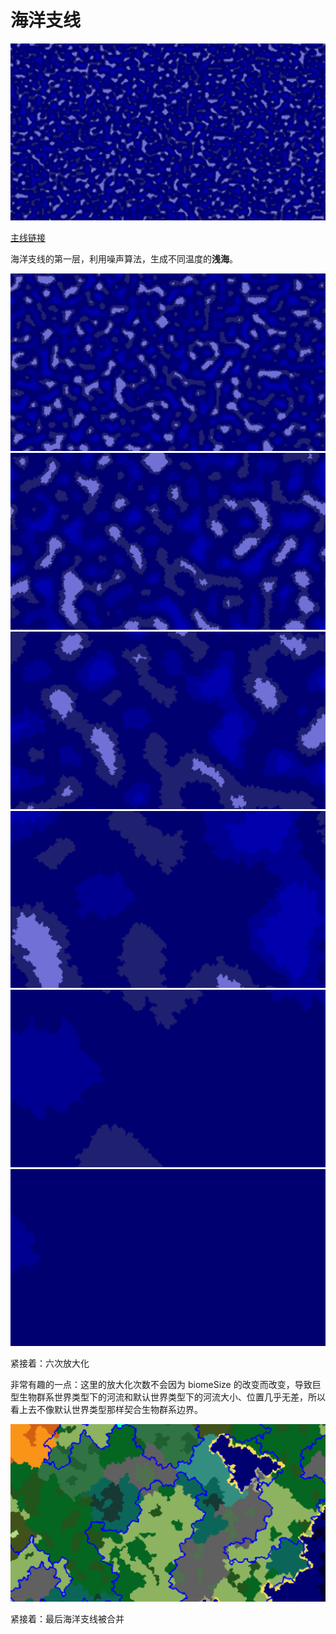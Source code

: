 # 海洋支线

![](../resources/layers/ocean/0.png)

[主线链接](2.2-main-layer.md#混合海洋)

海洋支线的第一层，利用噪声算法，生成不同温度的**浅海**。

![](../resources/layers/ocean/1.png) ![](../resources/layers/ocean/2.png) ![](../resources/layers/ocean/3.png) ![](../resources/layers/ocean/4.png) ![](../resources/layers/ocean/5.png) ![](../resources/layers/ocean/6.png)

紧接着：六次放大化

非常有趣的一点：这里的放大化次数不会因为 biomeSize 的改变而改变，导致巨型生物群系世界类型下的河流和默认世界类型下的河流大小、位置几乎无差，所以看上去不像默认世界类型那样契合生物群系边界。

![](../resources/layers/main/31.png)

紧接着：最后海洋支线被合并

